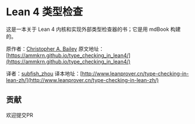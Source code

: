 # Lean 4 类型检查

这是一本关于 Lean 4 内核和实现外部类型检查器的书；它是用 mdBook 构建的。

原作者：[Christopher A. Bailey](https://github.com/ammkrn) 原文地址：[https://ammkrn.github.io/type_checking_in_lean4/](https://ammkrn.github.io/type_checking_in_lean4/)

译者：[subfish_zhou](https://github.com/subfish-zhou) 译本地址：[http://www.leanprover.cn/type-checking-in-lean-zh/](http://www.leanprover.cn/type-checking-in-lean-zh/)

## 贡献

欢迎提交PR